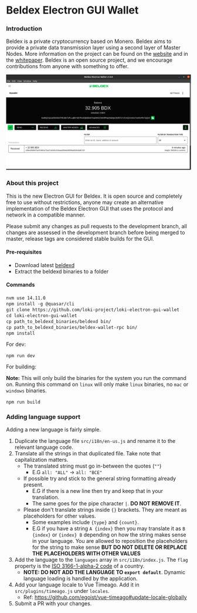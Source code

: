 # Beldex Electron GUI Wallet

### Introduction

Beldex is a private cryptocurrency based on Monero. Beldex aims to provide a private data transmission layer using a second layer of Master Nodes.
More information on the project can be found on the [website](https://beldexio) and in the [whitepaper](https://beldex.io/whitepaper). Beldex is an open source project, and we encourage contributions from anyone with something to offer.

![Beldex wallet image](./src-electron/icons/mrcuug.png)

### About this project

This is the new Electron GUI for Beldex. It is open source and completely free to use without restrictions, anyone may create an alternative implementation of the Beldex Electron GUI that uses the protocol and network in a compatible manner.

Please submit any changes as pull requests to the development branch, all changes are assessed in the development branch before being merged to master, release tags are considered stable builds for the GUI.

#### Pre-requisites

- Download latest [beldexd](https://github.com/loki-project/loki-core/releases/latest)
- Extract the beldexd binaries to a folder

#### Commands

```
nvm use 14.11.0
npm install -g @quasar/cli
git clone https://github.com/loki-project/loki-electron-gui-wallet
cd loki-electron-gui-wallet
cp path_to_beldexd_binaries/beldexd bin/
cp path_to_beldexd_binaries/beldex-wallet-rpc bin/
npm install
```

For dev:

```
npm run dev
```

For building:

**Note:** This will only build the binaries for the system you run the command on. Running this command on `linux` will only make `linux` binaries, no `mac` or `windows` binaries.

```
npm run build
```

### Adding language support

Adding a new language is fairly simple.

1. Duplicate the language file `src/i18n/en-us.js` and rename it to the relevant language code.
2. Translate all the strings in that duplicated file. Take note that capitalization matters.
   - The translated string must go in-between the quotes (`""`)
     - E.G `all: "ALL"` -> `all: "ВСЕ"`
   - If possible try and stick to the general string formatting already present.
     - E.G if there is a new line then try and keep that in your translation.
     - The same goes for the pipe character `|`. **DO NOT REMOVE IT**.
   - Please don't translate strings inside `{}` brackets. They are meant as placeholders for other values.
     - Some examples include `{type}` and `{count}`.
     - E.G if you have a string `A {index}` then you may translate it as `B {index}` or `{index} B` depending on how the string makes sense in your language. You are allowed to reposition the placeholders for the string to make sense **BUT DO NOT DELETE OR REPLACE THE PLACEHOLDERS WITH OTHER VALUES**
3. Add the language to the `languages` array in `src/i18n/index.js`. The `flag` property is the [ISO 3166-1-alpha-2 code](https://www.iso.org/obp/ui/#search/code/) of a country.
   - **NOTE: DO NOT ADD THE LANGUAGE TO `export default`**. Dynamic language loading is handled by the application.
4. Add your language locale to Vue Timeago. Add it in `src/plugins/timeago.js` under `locales`.
   - Ref: https://github.com/egoist/vue-timeago#update-locale-globally
5. Submit a PR with your changes.
